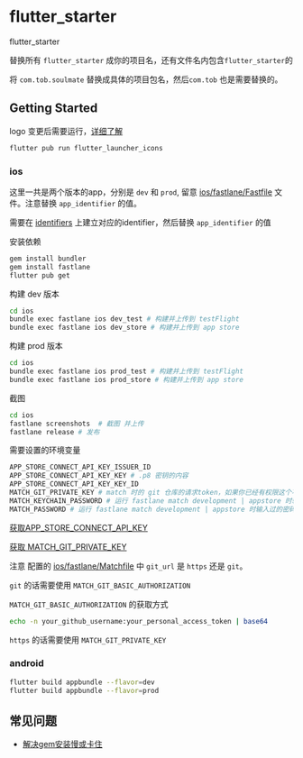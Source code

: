 # flutter_starter
flutter_starter

替换所有 `flutter_starter` 成你的项目名，还有文件名内包含`flutter_starter`的

将 `com.tob.soulmate` 替换成具体的项目包名，然后`com.tob` 也是需要替换的。

## Getting Started

logo 变更后需要运行，[详细了解](https://github.dev/fluttercommunity/flutter_launcher_icons/tree/master/example/flavors)

```bash
flutter pub run flutter_launcher_icons
```

### ios

这里一共是两个版本的app，分别是 `dev` 和 `prod`, 留意 [ios/fastlane/Fastfile](./ios/fastlane/Fastfile) 文件。注意替换 `app_identifier` 的值。

需要在 [identifiers](https://developer.apple.com/account/resources/identifiers/list) 上建立对应的identifier，然后替换 `app_identifier` 的值

安装依赖

```bash
gem install bundler
gem install fastlane
flutter pub get
```

构建 dev 版本

```bash
cd ios
bundle exec fastlane ios dev_test # 构建并上传到 testFlight
bundle exec fastlane ios dev_store # 构建并上传到 app store
```

构建 prod 版本

```bash
cd ios
bundle exec fastlane ios prod_test # 构建并上传到 testFlight
bundle exec fastlane ios prod_store # 构建并上传到 app store
```

截图

```bash
cd ios
fastlane screenshots  # 截图 并上传
fastlane release # 发布
```

需要设置的环境变量

```bash
APP_STORE_CONNECT_API_KEY_ISSUER_ID
APP_STORE_CONNECT_API_KEY_KEY # .p8 密钥的内容
APP_STORE_CONNECT_API_KEY_KEY_ID
MATCH_GIT_PRIVATE_KEY # match 时的 git 仓库的请求token，如果你已经有权限这个不需要，在cicd的环境需要
MATCH_KEYCHAIN_PASSWORD # 运行 fastlane match development | appstore 时输入过的密码
MATCH_PASSWORD # 运行 fastlane match development | appstore 时输入过的密码
```

[获取APP_STORE_CONNECT_API_KEY](https://appstoreconnect.apple.com/access/api)

[获取 MATCH_GIT_PRIVATE_KEY](https://github.com/settings/tokens)

注意 配置的 [ios/fastlane/Matchfile](./ios/fastlane/Matchfile) 中 `git_url` 是 `https` 还是 `git`。

`git` 的话需要使用 `MATCH_GIT_BASIC_AUTHORIZATION`

`MATCH_GIT_BASIC_AUTHORIZATION` 的获取方式

```bash
echo -n your_github_username:your_personal_access_token | base64
```

`https` 的话需要使用 `MATCH_GIT_PRIVATE_KEY`

### android

```bash
flutter build appbundle --flavor=dev
flutter build appbundle --flavor=prod
```


## 常见问题

- [解决gem安装慢或卡住](https://juejin.cn/post/6987549601343471623)